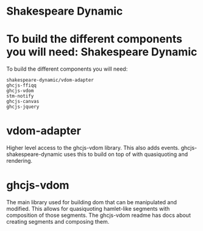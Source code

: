 Shakespeare Dynamic
=================

To build the different components you will need:
Shakespeare Dynamic
=================

To build the different components you will need:
```
shakespeare-dynamic/vdom-adapter
ghcjs-ffiqq
ghcjs-vdom
stm-notify
ghcjs-canvas
ghcjs-jquery
```

vdom-adapter
===
Higher level access to the ghcjs-vdom library. This also adds events. ghcjs-shakespeare-dynamic uses this to build on top of with quasiquoting and rendering.

ghcjs-vdom
===
The main library used for building dom that can be manipulated and modified. This allows for quasiquoting hamlet-like segments with composition of those segments.
The ghcjs-vdom readme has docs about creating segments and composing them.


